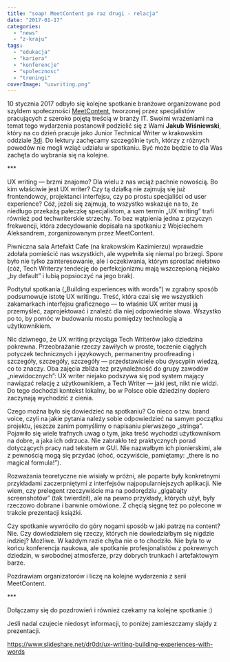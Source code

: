 ```yaml
---
title: "soap! MeetContent po raz drugi - relacja"
date: "2017-01-17"
categories:
  - "news"
  - "z-kraju"
tags:
  - "edukacja"
  - "kariera"
  - "konferencje"
  - "spolecznosc"
  - "treningi"
coverImage: "uxwriting.png"
---
```


10 stycznia 2017 odbyło się kolejne spotkanie branżowe organizowane pod szyldem społeczności [MeetContent](http://meetcontent.org/), tworzonej przez specjalistów pracujących z szeroko pojętą treścią w branży IT. Swoimi wrażeniami na temat tego wydarzenia postanowił podzielić się z Wami **Jakub Wiśniewski**, który na co dzień pracuje jako Junior Technical Writer w krakowskim oddziale [3di](http://3di.com.pl/). Do lektury zachęcamy szczególnie tych, którzy z różnych powodów nie mogli wziąć udziału w spotkaniu. Być może będzie to dla Was zachęta do wybrania się na kolejne.

\*\*\*

UX writing — brzmi znajomo? Dla wielu z nas wciąż pachnie nowością. Bo kim właściwie jest UX writer? Czy tą działką nie zajmują się już frontendowcy, projektanci interfejsu, czy po prostu specjaliści od user experience? Cóż, jeżeli się zajmują, to wszystko wskazuje na to, że niedługo przekażą pałeczkę specjalistom, a sam termin „UX writing” trafi również pod techwriterskie strzechy. To bez wątpienia jedna z przyczyn frekwencji, która zdecydowanie dopisała na spotkaniu z Wojciechem Aleksandrem, zorganizowanym przez MeetContent.

Piwniczna sala Artefakt Cafe (na krakowskim Kazimierzu) wprawdzie zdołała pomieścić nas wszystkich, ale wypełniła się niemal po brzegi. Spore było nie tylko zainteresowanie, ale i oczekiwania, którym sprostać niełatwo (cóż, Tech Writerzy tendecję do perfekcjonizmu mają wszczepioną niejako „by default” i lubią popsioczyć na jego brak).

Podtytuł spotkania („Building experiences with words”) w zgrabny sposób podsumowuje istotę UX writingu. Treść, która czai się we wszystkich zakamarkach interfejsu graficznego — to właśnie UX writer musi ją przemyśleć, zaprojektować i znaleźć dla niej odpowiednie słowa. Wszystko po to, by pomóc w budowaniu mostu pomiędzy technologią a użytkownikiem.

Nic dziwnego, że UX writing przyciąga Tech Writerów jako dziedzina pokrewna. Przeobrażanie rzeczy zawiłych w proste, toczenie ciągłych potyczek technicznych i językowych, permanentny proofreading i szczegóły, szczegóły, szczegóły — przedstawiciele obu dyscyplin wiedzą, co to znaczy. Oba zajęcia zbliża też przynależność do grupy zawodów „niewidocznych”: UX writer niejako podszywa się pod system mający nawiązać relację z użytkownikiem, a Tech Writer — jaki jest, nikt nie widzi. Do tego dochodzi kontekst lokalny, bo w Polsce obie dziedziny dopiero zaczynają wychodzić z cienia.

Czego można było się dowiedzieć na spotkaniu? Co nieco o tzw. brand voice, czyli na jakie pytania należy sobie odpowiedzieć na samym początku projektu, jeszcze zanim pomyślimy o napisaniu pierwszego „stringa”. Pojawiło się wiele trafnych uwag o tym, jaka treść wychodzi użytkownikom na dobre, a jaka ich odrzuca. Nie zabrakło też praktycznych porad dotyczących pracy nad tekstem w GUI. Nie nazwałbym ich pionierskimi, ale z pewnością mogą się przydać (choć, oczywiście, pamiętamy: „there is no magical formula!”).

Rozważania teoretyczne nie wisiały w próżni, ale poparte były konkretnymi przykładami zaczerpniętymi z interfejsów najpopularniejszych aplikacji. Nie wiem, czy prelegent rzeczywiście ma na podorędziu „gigabajty screenshotów” (tak twierdził), ale na pewno przykłady, których użył, były rzeczowo dobrane i barwnie omówione. Z chęcią sięgnę też po polecone w trakcie prezentacji książki.

Czy spotkanie wywróciło do góry nogami sposób w jaki patrzę na content? Nie. Czy dowiedziałem się rzeczy, których nie dowiedziałbym się nigdzie indziej? Możliwe. W każdym razie chyba nie o to chodziło. Nie była to w końcu konferencja naukowa, ale spotkanie profesjonalistów z pokrewnych dziedzin, w swobodnej atmosferze, przy dobrych trunkach i artefaktowym barze.

Pozdrawiam organizatorów i liczę na kolejne wydarzenia z serii MeetContent.

\*\*\*

Dołączamy się do pozdrowień i również czekamy na kolejne spotkanie :)

Jeśli nadal czujecie niedosyt informacji, to poniżej zamieszczamy slajdy z prezentacji.

https://www.slideshare.net/dr0dr/ux-writing-building-experiences-with-words
